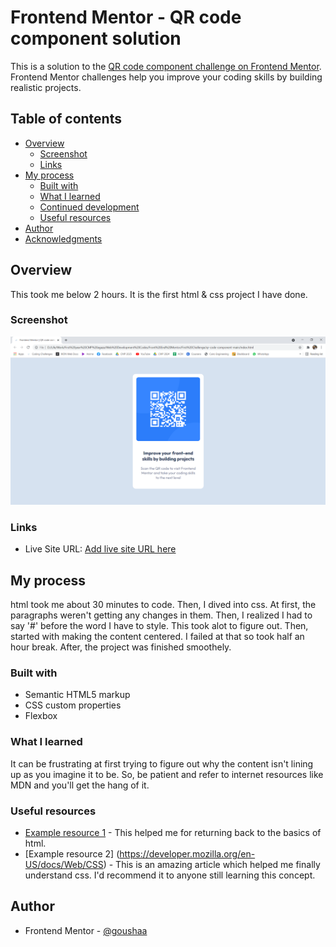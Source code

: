 # Frontend Mentor - QR code component solution

This is a solution to the [QR code component challenge on Frontend Mentor](https://www.frontendmentor.io/challenges/qr-code-component-iux_sIO_H). Frontend Mentor challenges help you improve your coding skills by building realistic projects. 

## Table of contents

- [Overview](#overview)
  - [Screenshot](#screenshot)
  - [Links](#links)
- [My process](#my-process)
  - [Built with](#built-with)
  - [What I learned](#what-i-learned)
  - [Continued development](#continued-development)
  - [Useful resources](#useful-resources)
- [Author](#author)
- [Acknowledgments](#acknowledgments)



## Overview
This took me below 2 hours. It is the first html & css project I have done.
### Screenshot

![WEBPAGE SCREENSHOT](./QRFinalProduct.png)

### Links

- Live Site URL: [Add live site URL here](https://your-live-site-url.com)

## My process
html took me about 30 minutes to code. Then, I dived into css. At first, the paragraphs weren't getting any changes in them. Then, I realized I had to say '#' before the word I have to style. This took alot to figure out.
Then, started with making the content centered. I failed at that so took half an hour break. After, the project was finished smoothely.

### Built with

- Semantic HTML5 markup
- CSS custom properties
- Flexbox


### What I learned
It can be frustrating at first trying to figure out why the content isn't lining up as you imagine it to be. So, be patient and refer to internet resources like MDN and you'll get the hang of it.


### Useful resources

- [Example resource 1](https://developer.mozilla.org/en-US/docs/Web/HTML) - This helped me for returning back to the basics of html.
- [Example resource 2] (https://developer.mozilla.org/en-US/docs/Web/CSS) - This is an amazing article which helped me finally understand css. I'd recommend it to anyone still learning this concept.

## Author

- Frontend Mentor - [@goushaa](https://www.frontendmentor.io/profile/goushaa)

